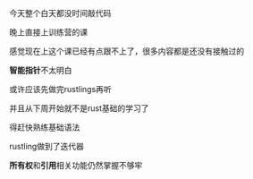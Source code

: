 今天整个白天都没时间敲代码

晚上直接上训练营的课

感觉现在上这个课已经有点跟不上了，很多内容都是还没有接触过的

**智能指针**不太明白

或许应该先做完rustlings再听

并且从下周开始就不是rust基础的学习了

得赶快熟练基础语法

rustling做到了迭代器

**所有权**和**引用**相关功能仍然掌握不够牢